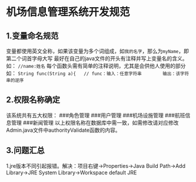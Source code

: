 # 机场信息管理系统开发规范

## 1.变量命名规范
变量都使用英文全称，如果该变量为多个词组成，如`我的名字`，那么为`myName`，即第二个词首字母大写
最好在自己的java文件的开头有注释并写上变量名的含义。如：   `//name:姓名`
每个函数头需有简单的注释说明，尤其是会供他人使用的部分    如：   `String func(String a){   // func：输入：任意字符串        输出：该字符串的逆序`

## 2.权限名称确定
该系统共有五大权限：
###角色管理
###用户管理
###机场设施管理
###航班信息管理
###新闻管理
以上权限名称在数据库中需一致，如需修改请对应修改Admin.java文件中authorityValidate函数的内容。

## 3.问题汇总
1.jre版本不同引起报错。解决：项目右键->Properties->Java Build Path->Add Library->JRE System Library->Workspace default JRE